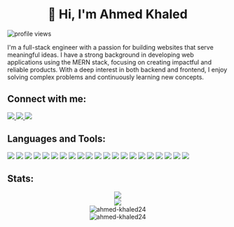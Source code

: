 <h1 align="center">👋 Hi, I'm Ahmed Khaled</h1>
<div align="left">
	<img
		src="https://komarev.com/ghpvc/?username=ahmed-khaled24&label=Profile%20views&color=0e75b6&style=flat"
		alt="profile views"
	/>
</div>
<p>
I'm a full-stack engineer with a passion for building websites that serve meaningful ideas. I have a strong background in developing web applications using the MERN stack, focusing on creating impactful and reliable products. With a deep interest in both backend and frontend, I enjoy solving complex problems and continuously learning new concepts.
</p>


 ## Connect with me:
<div align="left">
	<a href="mailto:ahmedkhaled.m24@gmail.com">
		<img src="https://img.shields.io/badge/Gmail-D14836?style=for-the-badge&logo=gmail&logoColor=white" />
	</a>
	<a href="https://www.linkedin.com/in/ahmedkhaled24/">
		<img src="https://img.shields.io/badge/LinkedIn-0077B5?style=for-the-badge&logo=linkedin&logoColor=white" />
	</a>
	<a href="https://discord.com/users/720414921304571954">
		<img src="https://img.shields.io/badge/Discord-5865F2?style=for-the-badge&logo=discord&logoColor=white" />
	</a>
</div>

## Languages and Tools:
<div align="left" >
	<img src="https://img.shields.io/badge/TypeScript-007ACC?style=for-the-badge&logo=typescript&logoColor=white" />
	<img src="https://img.shields.io/badge/JavaScript-323330?style=for-the-badge&logo=javascript&logoColor=F7DF1E" />
	<img src="https://img.shields.io/badge/HTML5-E34F26?style=for-the-badge&logo=html5&logoColor=white" />
	<img src="https://img.shields.io/badge/CSS3-1572B6?style=for-the-badge&logo=css3&logoColor=white" />
	<img src="https://img.shields.io/badge/Python-FFD43B?style=for-the-badge&logo=python&logoColor=blue" />
	<img src="https://img.shields.io/badge/nestjs-E0234E?style=for-the-badge&logo=nestjs&logoColor=white" />
	<img src="https://img.shields.io/badge/Express%20js-000000?style=for-the-badge&logo=express&logoColor=white" />
	<img src="https://img.shields.io/badge/Flask-000000?style=for-the-badge&logo=flask&logoColor=white" />
	<img src="https://img.shields.io/badge/langchain-1C3C3C?style=for-the-badge&logo=langchain&logoColor=white" />
	<img src="https://img.shields.io/badge/Amazon_AWS-FF9900?style=for-the-badge&logo=amazonaws&logoColor=white" />
	<img src="https://img.shields.io/badge/GitHub_Actions-2088FF?style=for-the-badge&logo=github-actions&logoColor=white" />
	<img src="https://img.shields.io/badge/Docker-2CA5E0?style=for-the-badge&logo=docker&logoColor=white" />
	<img src="https://img.shields.io/badge/Electron-2B2E3A?style=for-the-badge&logo=electron&logoColor=9FEAF9" />
	<img src="https://img.shields.io/badge/React-20232A?style=for-the-badge&logo=react&logoColor=61DAFB" />
	<img src="https://img.shields.io/badge/Prisma-3982CE?style=for-the-badge&logo=Prisma&logoColor=white" />
	<img src="https://img.shields.io/badge/typeorm-FE0803?style=for-the-badge&logo=typeorm&logoColor=white" />
	<img src="https://img.shields.io/badge/Google_Cloud-4285F4?style=for-the-badge&logo=google-cloud&logoColor=white" />
	<img src="https://img.shields.io/badge/MongoDB-4EA94B?style=for-the-badge&logo=mongodb&logoColor=white" />
	<img src="https://img.shields.io/badge/MySQL-005C84?style=for-the-badge&logo=mysql&logoColor=white" />
	<img src="https://img.shields.io/badge/PostgreSQL-316192?style=for-the-badge&logo=postgresql&logoColor=white" />
	<img src="https://img.shields.io/badge/Elastic_Search-005571?style=for-the-badge&logo=elasticsearch&logoColor=white" />
</div>

## Stats:
<div align="center">
	<img src="https://github-readme-activity-graph.vercel.app/graph?username=ahmed-khaled24&theme=github-compact" />
</div>
<div align="center">
	<img src="https://github-profile-summary-cards.vercel.app/api/cards/profile-details?username=ahmed-khaled24&theme=dark" />
</div>
<div align="center">
	<img
		src="https://github-readme-streak-stats.herokuapp.com/?user=ahmed-khaled24&theme=dark&hide_border=false"
		alt="ahmed-khaled24"
	/>
</div>
<div  align="center">
	<img
		src="https://github-readme-stats.vercel.app/api?username=ahmed-khaled24&show_icons=true&locale=en&theme=dark&hide_border=false"
		alt="ahmed-khaled24"
	/>
</div>

